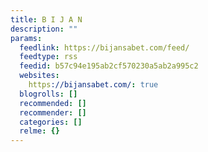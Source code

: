 ```yaml
---
title: B I J A N
description: ""
params:
  feedlink: https://bijansabet.com/feed/
  feedtype: rss
  feedid: b57c94e195ab2cf570230a5ab2a995c2
  websites:
    https://bijansabet.com/: true
  blogrolls: []
  recommended: []
  recommender: []
  categories: []
  relme: {}
---
```

